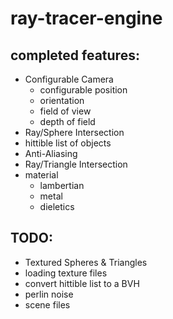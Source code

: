 # ray-tracer-engine

## completed features:

- Configurable Camera
    - configurable position
    - orientation 
    - field of view
    - depth of field
- Ray/Sphere Intersection
- hittible list of objects
- Anti-Aliasing
- Ray/Triangle Intersection
- material
    - lambertian
    - metal
    - dieletics

## TODO:
- Textured Spheres & Triangles
- loading texture files
- convert hittible list to a BVH
- perlin noise
- scene files

